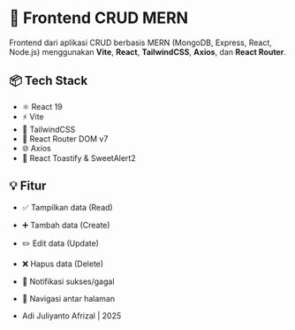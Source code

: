 # 🚀 Frontend CRUD MERN

Frontend dari aplikasi CRUD berbasis MERN (MongoDB, Express, React, Node.js) menggunakan **Vite**, **React**, **TailwindCSS**, **Axios**, dan **React Router**.

## 📦 Tech Stack

- ⚛️ React 19
- ⚡ Vite
- 💨 TailwindCSS
- 🔀 React Router DOM v7
- 🌐 Axios
- 🔔 React Toastify & SweetAlert2

## 💡 Fitur

- ✅ Tampilkan data (Read)
- ➕ Tambah data (Create)
- ✏️ Edit data (Update)
- ❌ Hapus data (Delete)
- 📢 Notifikasi sukses/gagal
- 🔁 Navigasi antar halaman

- Adi Juliyanto Afrizal | 2025
